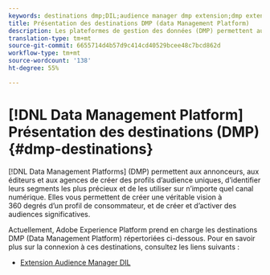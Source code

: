 ```yaml
---
keywords: destinations dmp;DIL;audience manager dmp extension;dmp extension;data Management platform;data Management platform destinations
title: Présentation des destinations DMP (data Management Platform)
description: Les plateformes de gestion des données (DMP) permettent aux annonceurs, aux éditeurs et aux agences d’élaborer des profils d’audience unique, d’identifier les segments les plus précieux et de les utiliser sur n’importe quel canal numérique. Elles vous permettent de créer une véritable vision à 360 degrés d’un profil de consommateur, et de créer et d’activer des audiences significatives.
translation-type: tm+mt
source-git-commit: 6655714d4b57d9c414cd40529bcee48c7bcd862d
workflow-type: tm+mt
source-wordcount: '138'
ht-degree: 55%

---
```



# [!DNL Data Management Platform] Présentation des destinations (DMP)  {#dmp-destinations}

[!DNL Data Management Platforms] (DMP) permettent aux annonceurs, aux éditeurs et aux agences de créer des profils d’audience uniques, d’identifier leurs segments les plus précieux et de les utiliser sur n’importe quel canal numérique. Elles vous permettent de créer une véritable vision à 360 degrés d’un profil de consommateur, et de créer et d’activer des audiences significatives.

Actuellement, Adobe Experience Platform prend en charge les destinations DMP (Data Management Platform) répertoriées ci-dessous. Pour en savoir plus sur la connexion à ces destinations, consultez les liens suivants :

- [Extension Audience Manager DIL](./aam-dil-extension.md)
